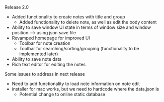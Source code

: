 Release 2.0

- Added functionality to create notes with title and group
	- Added functionality to delete note, as well as edit the body content
- Ability to save window UI state in terms of window size and window position --> using json save file
- Revamped homepage for improved UI
	- Toolbar for note creation
	- Toolbar for searching/sorting/grouping (functionality to be implemented later)
- Ability to save note data
- Rich text editor for editing the notes


Some issues to address in next release
- Need to add functionality to load note information on note edit
- installer for mac works, but we need to hardcode where the data.json is
	- Potential change to online static database